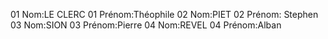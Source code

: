 ﻿01 Nom:LE CLERC
01 Prénom:Théophile
02 Nom:PIET
02 Prénom: Stephen
03 Nom:SION
03 Prénom:Pierre
04 Nom:REVEL
04 Prénom:Alban